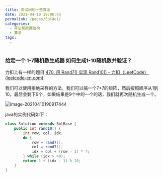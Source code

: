 ```yaml
---
title: 面试问的一些算法
date: 2021-04-10 19:06:43
permalink: /pages/5bf4e1/
categories:
  - 算法和数据结构
  - 算法
tags:
  - 
---
```

### 给定一个 1-7随机数生成器 如何生成1-10随机数并验证？

力扣上有一样的题目 [470. 用 Rand7() 实现 Rand10() - 力扣（LeetCode） (leetcode-cn.com)](https://leetcode-cn.com/problems/implement-rand10-using-rand7/)

我们可以使用拒绝采样的方法，我们可以搞一个7*7的矩阵，然后按照顺序从1到10，最后会剩下9个，如果结果是9个中的一个的话，我们就再次随机生成一个。

![image-20210410190917444](https://img.xiaoyou66.com/2021/04/10/95a9e69629cc0.png)

java的实例代码如下：

```java
class Solution extends SolBase {
    public int rand10() {
        int row, col, idx;
        do {
            row = rand7();
            col = rand7();
            idx = col + (row - 1) * 7;
        } while (idx > 40);
        return 1 + (idx - 1) % 10;
    }
}
```


